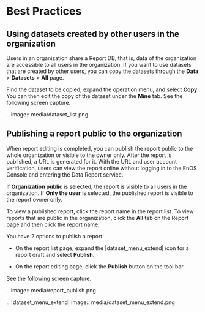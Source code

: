 # Best Practices

## Using datasets created by other users in the organization

Users in an organization share a Report DB, that is, data of the organization are accessible to all users in the organization. If you want to use datasets that are created by other users, you can copy the datasets through the **Data** > **Datasets** > **All** page.

Find the dataset to be copied, expand the operation menu, and select **Copy**. You can then edit the copy of the dataset under the **Mine** tab. See the following screen capture.

.. image:: media/dataset_list.png

## Publishing a report public to the organization

When report editing is completed, you can publish the report public to the whole organization or visible to the owner only. After the report is published, a URL is generated for it. With the URL and user account verification, users can view the report online without logging in to the EnOS Console and entering the Data Report service.

If **Organization public** is selected, the report is visible to all users in the organization. If **Only the user** is selected, the published report is visible to the report owner only.

To view a published report, click the report name in the report list. To view reports that are public in the organization, click the **All** tab on the Report page and then click the report name.

You have 2 options to publish a report:

- On the report list page, expand the |dataset_menu_extend| icon for a report draft and select **Publish**.

- On the report editing page, click the **Publish** button on the tool bar.

See the following screen capture.

.. image:: media/report_publish.png


.. |dataset_menu_extend| image:: media/dataset_menu_extend.png

<!--end-->
